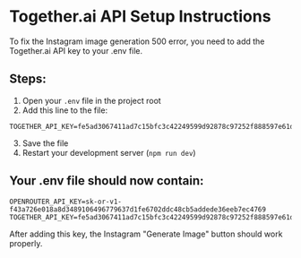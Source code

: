 # Together.ai API Setup Instructions

To fix the Instagram image generation 500 error, you need to add the Together.ai API key to your .env file.

## Steps:

1. Open your `.env` file in the project root
2. Add this line to the file:

```
TOGETHER_API_KEY=fe5ad3067411ad7c15bfc3c42249599d92878c97252f888597e61dfbad3d2933
```

3. Save the file
4. Restart your development server (`npm run dev`)

## Your .env file should now contain:

```
OPENROUTER_API_KEY=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
TOGETHER_API_KEY=fe5ad3067411ad7c15bfc3c42249599d92878c97252f888597e61dfbad3d2933
```

After adding this key, the Instagram "Generate Image" button should work properly.
